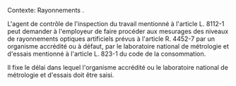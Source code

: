 Contexte: Rayonnements .

L'agent de contrôle de l'inspection du travail mentionné à l'article L. 8112-1 peut demander à l'employeur de faire procéder aux mesurages des niveaux de rayonnements optiques artificiels prévus à l'article R. 4452-7 par un organisme accrédité ou à défaut, par le laboratoire national de métrologie et d'essais mentionné à l'article L. 823-1 du code de la consommation.

Il fixe le délai dans lequel l'organisme accrédité ou le laboratoire national de métrologie et d'essais doit être saisi.